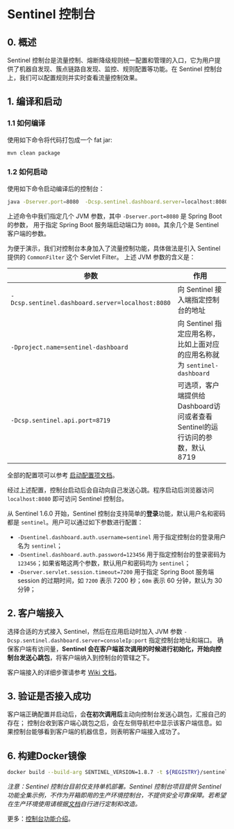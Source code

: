 # Sentinel 控制台

## 0. 概述

Sentinel 控制台是流量控制、熔断降级规则统一配置和管理的入口，它为用户提供了机器自发现、簇点链路自发现、监控、规则配置等功能。在 Sentinel 控制台上，我们可以配置规则并实时查看流量控制效果。

## 1. 编译和启动

### 1.1 如何编译

使用如下命令将代码打包成一个 fat jar:

```bash
mvn clean package
```

### 1.2 如何启动

使用如下命令启动编译后的控制台：

```bash
java -Dserver.port=8080  -Dcsp.sentinel.dashboard.server=localhost:8080  -Dproject.name=sentinel-dashboard -jar target/sentinel-dashboard.jar
```

上述命令中我们指定几个 JVM 参数，其中 `-Dserver.port=8080` 是 Spring Boot 的参数，
用于指定 Spring Boot 服务端启动端口为 `8080`。其余几个是 Sentinel 客户端的参数。

为便于演示，我们对控制台本身加入了流量控制功能，具体做法是引入 Sentinel 提供的 `CommonFilter` 这个 Servlet Filter。
上述 JVM 参数的含义是：

| 参数 | 作用 |
|--------|--------|
|`-Dcsp.sentinel.dashboard.server=localhost:8080`|向 Sentinel 接入端指定控制台的地址|
|`-Dproject.name=sentinel-dashboard`|向 Sentinel 指定应用名称，比如上面对应的应用名称就为 `sentinel-dashboard`|
|`-Dcsp.sentinel.api.port=8719`|可选项，客户端提供给Dashboard访问或者查看Sentinel的运行访问的参数，默认8719|

全部的配置项可以参考 [启动配置项文档](https://github.com/alibaba/Sentinel/wiki/%E5%90%AF%E5%8A%A8%E9%85%8D%E7%BD%AE%E9%A1%B9)。

经过上述配置，控制台启动后会自动向自己发送心跳。程序启动后浏览器访问 `localhost:8080` 即可访问 Sentinel 控制台。

从 Sentinel 1.6.0 开始，Sentinel 控制台支持简单的**登录**功能，默认用户名和密码都是 `sentinel`。用户可以通过如下参数进行配置：

- `-Dsentinel.dashboard.auth.username=sentinel` 用于指定控制台的登录用户名为 `sentinel`；
- `-Dsentinel.dashboard.auth.password=123456` 用于指定控制台的登录密码为 `123456`；如果省略这两个参数，默认用户和密码均为 `sentinel`；
- `-Dserver.servlet.session.timeout=7200` 用于指定 Spring Boot 服务端 session 的过期时间，如 `7200` 表示 7200 秒；`60m` 表示 60 分钟，默认为 30 分钟；

## 2. 客户端接入

选择合适的方式接入 Sentinel，然后在应用启动时加入 JVM 参数 `-Dcsp.sentinel.dashboard.server=consoleIp:port` 指定控制台地址和端口。
确保客户端有访问量，**Sentinel 会在客户端首次调用的时候进行初始化，开始向控制台发送心跳包**，将客户端纳入到控制台的管辖之下。

客户端接入的详细步骤请参考 [Wiki 文档](https://github.com/alibaba/Sentinel/wiki/%E6%8E%A7%E5%88%B6%E5%8F%B0#3-%E5%AE%A2%E6%88%B7%E7%AB%AF%E6%8E%A5%E5%85%A5%E6%8E%A7%E5%88%B6%E5%8F%B0)。

## 3. 验证是否接入成功

客户端正确配置并启动后，会**在初次调用后**主动向控制台发送心跳包，汇报自己的存在；
控制台收到客户端心跳包之后，会在左侧导航栏中显示该客户端信息。如果控制台能够看到客户端的机器信息，则表明客户端接入成功了。

## 6. 构建Docker镜像

```bash
docker build --build-arg SENTINEL_VERSION=1.8.7 -t ${REGISTRY}/sentinel-dashboard:v1.8.7 .
```

*注意：Sentinel 控制台目前仅支持单机部署。Sentinel 控制台项目提供 Sentinel 功能全集示例，不作为开箱即用的生产环境控制台，不提供安全可靠保障。若希望在生产环境使用请根据[文档](https://github.com/alibaba/Sentinel/wiki/%E5%9C%A8%E7%94%9F%E4%BA%A7%E7%8E%AF%E5%A2%83%E4%B8%AD%E4%BD%BF%E7%94%A8-Sentinel)自行进行定制和改造。*

更多：[控制台功能介绍](./Sentinel_Dashboard_Feature.md)。
